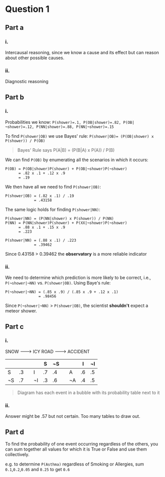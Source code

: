 # Question 1
## Part a
### i.
Intercausal reasoning, since we know a cause and its effect but can reason about other possible causes.

### ii.
Diagnostic reasoning

## Part b
### i.
Probabilities we know:
`P(shower)=.1, P(OB|shower)=.82, P(OB|¬shower)=.12, P(NN|shower)=.88, P(NN|¬shower)=.15`

To find `P(shower|OB)` we use Bayes' rule:
`P(shower|OB)= (P(OB|shower) x P(shower)) / P(OB)`

> Bayes' Rule says P(A|B) = (P(B|A) x P(A)) / P(B)

We can find `P(OB)` by enumerating all the scenarios in which it occurs:

```
P(OB) = P(OB|shower)P(shower) + P(OB|¬shower)P(¬shower)
      = .82 x .1 + .12 x .9
      = .19
```

We then have all we need to find `P(shower|OB)`:

```
P(shower|OB) = (.82 x .1) / .19
             = .43158
```

The same logic holds for finding `P(shower|NN)`:

```
P(shower|NN) = (P(NN|shower) x P(shower)) / P(NN)
P(NN) = P(NN|shower)P(shower) + P(XX|¬shower)P(¬shower)
      = .88 x .1 + .15 x .9
      = .223

P(shower|NN) = (.88 x .1) / .223
             = .39462
```
Since 0.43158 > 0.39462 the **observatory** is a more reliable indicator

### ii.
We need to determine which prediction is more likely to be correct, i.e., `P(¬shower|¬NN)` vs. `P(shower|OB)`.
Using Baye's rule:
```
P(¬shower|¬NN) = (.85 x .9) / (.85 x .9 + .12 x .1)
               = .98456
```
Since `P(¬shower|¬NN)` > `P(shower|OB)`, the scientist **shouldn't** expect a meteor shower.


## Part c
### i.
SNOW  ---> ICY ROAD ---> ACCIDENT

|   |      | |    | S | ¬S  | |    |  I | ¬I |
|---|------|-|----|---|-----|-|----|----|----|
| S | .3   | |  I |.7 | .4  | |  A | .6 | .5 |
|¬S | .7   | | ¬I |.3 | .6  | | ¬A | .4 | .5 |
      
>Diagram has each event in a bubble with its probability table next to it

### ii.
Answer might be .57 but not certain. Too many tables to draw out.

## Part d
To find the probability of one event occurring regardless of the others, you can sum together all values for which it is True or False and use them collectively.

e.g. to determine `P(Asthma)` regardless of Smoking or Allergies, sum `0.1`,`0.2`,`0.05` and `0.25` to get `0.6`
